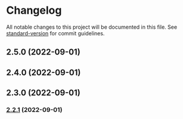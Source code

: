 # Changelog

All notable changes to this project will be documented in this file. See [standard-version](https://github.com/conventional-changelog/standard-version) for commit guidelines.

## 2.5.0 (2022-09-01)

## 2.4.0 (2022-09-01)

## 2.3.0 (2022-09-01)

### [2.2.1](https://github.com/chan-wired/actions_test/compare/v2.2.0...v2.2.1) (2022-09-01)
